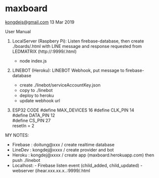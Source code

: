 # maxboard
kongdejs@gmail.com
13 Mar 2019

User Manual

1. LocalServer (Raspbery Pi): Listen firebase-database, then create ./boards/<boardId>.html with LINE message and response requested from LEDMATRIX (http://<ip>:9999/<boardId>.html)

      - node index.js 

2. LINEBOT (Heroku): LINEBOT Webhook, put message to firebase-database
      
      - create ./linebot/serviceAccountKey.json 
      - copy to ./linebot
      - deploy to heroku 
      - update webhook url 

3. ESP32 CODE
      #define MAX_DEVICES 16
      #define CLK_PIN   14    
      #define DATA_PIN  12    
      #define CS_PIN    27  
      resetIn = 2

MY NOTES:
 - Firebase : doitung@xxx / create realtime database
 - LineDev  : kongdej@xxxx / create provider and bot
 - Heroku   : kongdej@xxxx / create app (maxboard.herokuapp.com) then push ./linebot
 - Localhost: 
              - Firebase listen event (child_added, child_updated)
              - webserver (ihear.xxx.xx.x..:9999/<boardId>.html

